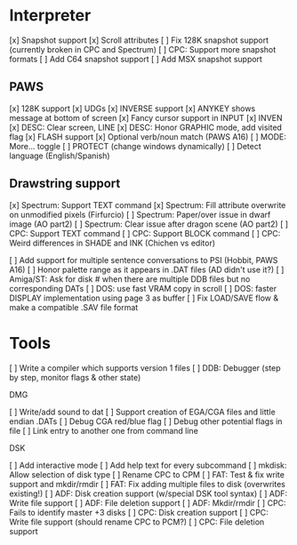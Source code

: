 
# Interpreter

[x] Snapshot support
[x] Scroll attributes
[ ]	Fix 128K snapshot support (currently broken in CPC and Spectrum)
[ ]	CPC: Support more snapshot formats 
[ ]	Add C64 snapshot support
[ ]	Add MSX snapshot support

## PAWS

[x] 128K support
[x] UDGs
[x] INVERSE support
[x] ANYKEY shows message at bottom of screen
[x] Fancy cursor support in INPUT
[x] INVEN
[x] DESC: Clear screen, LINE
[x] DESC: Honor GRAPHIC mode, add visited flag
[x] FLASH support
[x] Optional verb/noun match (PAWS A16)
[ ] MODE: More... toggle
[ ] PROTECT (change windows dynamically)
[ ] Detect language (English/Spanish)

## Drawstring support

[x] Spectrum: Support TEXT command
[x] Spectrum: Fill attribute overwrite on unmodified pixels (Firfurcio)
[ ]	Spectrum: Paper/over issue in dwarf image (AO part2)
[ ]	Spectrum: Clear issue after dragon scene (AO part2)
[ ]	CPC: Support TEXT command
[ ]	CPC: Support BLOCK command
[ ]	CPC: Weird differences in SHADE and INK (Chichen vs editor)

[ ] Add support for multiple sentence conversations to PSI (Hobbit, PAWS A16)
[ ] Honor palette range as it appears in .DAT files (AD didn't use it?)
[ ] Amiga/ST: Ask for disk # when there are multiple DDB files but no corresponding DATs
[ ] DOS: use fast VRAM copy in scroll
[ ] DOS: faster DISPLAY implementation using page 3 as buffer
[ ] Fix LOAD/SAVE flow & make a compatible .SAV file format

# Tools

[ ] Write a compiler which supports version 1 files
[ ] DDB: Debugger (step by step, monitor flags & other state)

DMG

[ ] Write/add sound to dat
[ ] Support creation of EGA/CGA files and little endian .DATs
[ ] Debug CGA red/blue flag
[ ] Debug other potential flags in file
[ ] Link entry to another one from command line

DSK

[ ] Add interactive mode
[ ] Add help text for every subcommand
[ ] mkdisk: Allow selection of disk type
[ ] Rename CPC to CPM
[ ] FAT: Test & fix write support and mkdir/rmdir
[ ] FAT: Fix adding multiple files to disk (overwrites existing!)
[ ] ADF: Disk creation support (w/special DSK tool syntax)
[ ] ADF: Write file support
[ ] ADF: File deletion support
[ ] ADF: Mkdir/rmdir
[ ] CPC: Fails to identify master +3 disks
[ ] CPC: Disk creation support 
[ ] CPC: Write file support (should rename CPC to PCM?)
[ ] CPC: File deletion support
